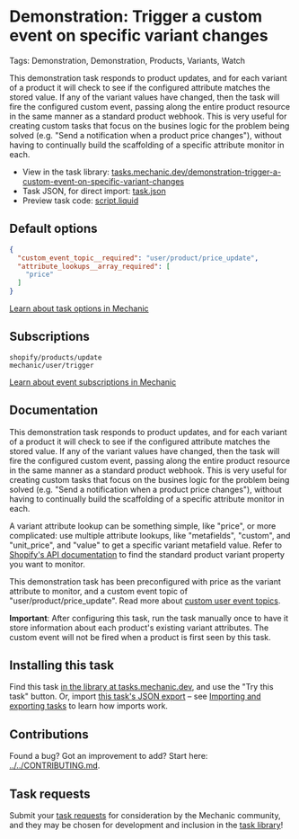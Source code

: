 # Demonstration: Trigger a custom event on specific variant changes

Tags: Demonstration, Demonstration, Products, Variants, Watch

This demonstration task responds to product updates, and for each variant of a product it will check to see if the configured attribute matches the stored value. If any of the variant values have changed, then the task will fire the configured custom event, passing along the entire product resource in the same manner as a standard product webhook. This is very useful for creating custom tasks that focus on the busines logic for the problem being solved (e.g. "Send a notification when a product price changes"), without having to continually build the scaffolding of a specific attribute monitor in each.

* View in the task library: [tasks.mechanic.dev/demonstration-trigger-a-custom-event-on-specific-variant-changes](https://tasks.mechanic.dev/demonstration-trigger-a-custom-event-on-specific-variant-changes)
* Task JSON, for direct import: [task.json](../../tasks/demonstration-trigger-a-custom-event-on-specific-variant-changes.json)
* Preview task code: [script.liquid](./script.liquid)

## Default options

```json
{
  "custom_event_topic__required": "user/product/price_update",
  "attribute_lookups__array_required": [
    "price"
  ]
}
```

[Learn about task options in Mechanic](https://learn.mechanic.dev/core/tasks/options)

## Subscriptions

```liquid
shopify/products/update
mechanic/user/trigger
```

[Learn about event subscriptions in Mechanic](https://learn.mechanic.dev/core/tasks/subscriptions)

## Documentation

This demonstration task responds to product updates, and for each variant of a product it will check to see if the configured attribute matches the stored value. If any of the variant values have changed, then the task will fire the configured custom event, passing along the entire product resource in the same manner as a standard product webhook. This is very useful for creating custom tasks that focus on the busines logic for the problem being solved (e.g. "Send a notification when a product price changes"), without having to continually build the scaffolding of a specific attribute monitor in each.

A variant attribute lookup can be something simple, like "price", or more complicated: use multiple attribute lookups, like "metafields", "custom", and "unit_price", and "value" to get a specific variant metafield value. Refer to [Shopify's API documentation](https://shopify.dev/api/admin-rest/2023-01/resources/webhook#event-topics-products-update) to find the standard product variant property you want to monitor.

This demonstration task has been preconfigured with price as the variant attribute to monitor, and a custom event topic of "user/product/price_update". Read more about [custom user event topics](https://learn.mechanic.dev/platform/events/topics#user).

**Important**: After configuring this task, run the task manually once to have it store information about each product's existing variant attributes. The custom event will not be fired when a product is first seen by this task.

## Installing this task

Find this task [in the library at tasks.mechanic.dev](https://tasks.mechanic.dev/demonstration-trigger-a-custom-event-on-specific-variant-changes), and use the "Try this task" button. Or, import [this task's JSON export](../../tasks/demonstration-trigger-a-custom-event-on-specific-variant-changes.json) – see [Importing and exporting tasks](https://learn.mechanic.dev/core/tasks/import-and-export) to learn how imports work.

## Contributions

Found a bug? Got an improvement to add? Start here: [../../CONTRIBUTING.md](../../CONTRIBUTING.md).

## Task requests

Submit your [task requests](https://mechanic.canny.io/task-requests) for consideration by the Mechanic community, and they may be chosen for development and inclusion in the [task library](https://tasks.mechanic.dev/)!
